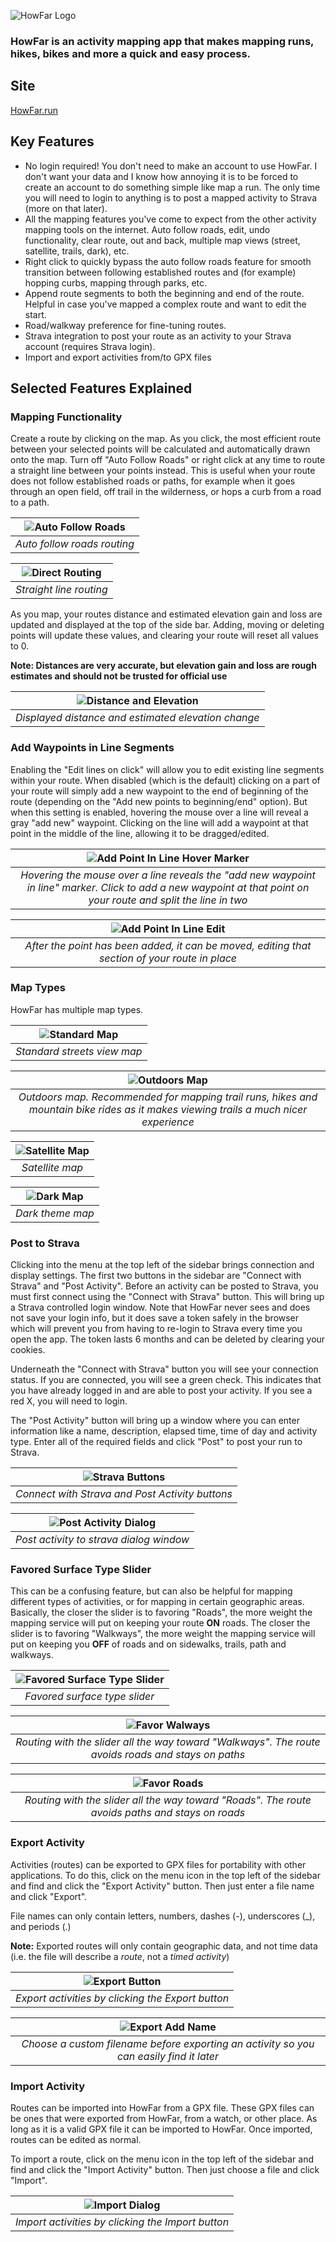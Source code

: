 ![HowFar Logo](./public/how_far_logo_complete.png)

### HowFar is an activity mapping app that makes mapping runs, hikes, bikes and more a quick and easy process.

## Site
[HowFar.run](https://howfar.run)

## Key Features
- No login required! You don't need to make an account to use HowFar. I don't want your data and I know how annoying it is to be forced to create an account to do something simple like map a run. The only time you will need to login to anything is to post a mapped activity to Strava (more on that later).
- All the mapping features you've come to expect from the other activity mapping tools on the internet. Auto follow roads, edit, undo functionality, clear route, out and back, multiple map views (street, satellite, trails, dark), etc.
- Right click to quickly bypass the auto follow roads feature for smooth transition between following established routes and (for example) hopping curbs, mapping through parks, etc.
- Append route segments to both the beginning and end of the route. Helpful in case you've mapped a complex route and want to edit the start.
- Road/walkway preference for fine-tuning routes.
- Strava integration to post your route as an activity to your Strava account (requires Strava login).
- Import and export activities from/to GPX files

## Selected Features Explained
### Mapping Functionality
Create a route by clicking on the map. As you click, the most efficient route between your selected points will be calculated and automatically drawn onto the map. Turn off "Auto Follow Roads" or right click at any time to route a straight line between your points instead. This is useful when your route does not follow established roads or paths, for example when it goes through an open field, off trail in the wilderness, or hops a curb from a road to a path.

| ![Auto Follow Roads](./assets/routing.png) |
|:-:|
| *Auto follow roads routing* |

| ![Direct Routing](./assets/straight_line.png) |
|:-:|
| *Straight line routing* |

As you map, your routes distance and estimated elevation gain and loss are updated and displayed at the top of the side bar. Adding, moving or deleting points will update these values, and clearing your route will reset all values to 0.

__Note: Distances are very accurate, but elevation gain and loss are rough estimates and should not be trusted for official use__

| ![Distance and Elevation](./assets/distance_ele.png) |
|:-:|
| *Displayed distance and estimated elevation change* |

### Add Waypoints in Line Segments
Enabling the "Edit lines on click" will allow you to edit existing line segments within your route. When disabled (which is the default) clicking on a part of your route will simply add a new waypoint to the end of beginning of the route (depending on the "Add new points to beginning/end" option). But when this setting is enabled, hovering the mouse over a line will reveal a gray "add new" waypoint. Clicking on the line will add a waypoint at that point in the middle of the line, allowing it to be dragged/edited.

| ![Add Point In Line Hover Marker](./assets/add_point_in_line_marker.png) |
|:-:|
| *Hovering the mouse over a line reveals the "add new waypoint in line" marker. Click to add a new waypoint at that point on your route and split the line in two* |

| ![Add Point In Line Edit](./assets/add_new_point_in_line_edit.png) |
|:-:|
| *After the point has been added, it can be moved, editing that section of your route in place* |

###  Map Types
HowFar has multiple map types.

| ![Standard Map](./assets/standard_map.png) |
|:-:|
| *Standard streets view map* |

| ![Outdoors Map](./assets/outdoor_map.png) |
|:-:|
| *Outdoors map. Recommended for mapping trail runs, hikes and mountain bike rides as it makes viewing trails a much nicer experience* |

| ![Satellite Map](./assets/satellite_map.png) |
|:-:|
| *Satellite map* |

| ![Dark Map](./assets/dark_map.png) |
|:-:|
| *Dark theme map* |


### Post to Strava
Clicking into the menu at the top left of the sidebar brings connection and display settings. The first two buttons in the sidebar are "Connect with Strava" and "Post Activity". Before an activity can be posted to Strava, you must first connect using the "Connect with Strava" button. This will bring up a Strava controlled login window. Note that HowFar never sees and does not save your login info, but it does save a token safely in the browser which will prevent you from having to re-login to Strava every time you open the app. The token lasts 6 months and can be deleted by clearing your cookies.

Underneath the "Connect with Strava" button you will see your connection status. If you are connected, you will see a green check. This indicates that you have already logged in and are able to post your activity. If you see a red X, you will need to login.

The "Post Activity" button will bring up a window where you can enter information like a name, description, elapsed time, time of day and activity type. Enter all of the required fields and click "Post" to post your run to Strava.

| ![Strava Buttons](./assets/strava_buttons.png) |
|:-:|
| *Connect with Strava and Post Activity buttons* |


| ![Post Activity Dialog](./assets/post_dialog.png) |
|:-:|
| *Post activity to strava dialog window* |

### Favored Surface Type Slider
This can be a confusing feature, but can also be helpful for mapping different types of activities, or for mapping in certain geographic areas. Basically, the closer the slider is to favoring "Roads", the more weight the mapping service will put on keeping your route **ON** roads. The closer the slider is to favoring "Walkways", the more weight the mapping service will put on keeping you **OFF** of roads and on sidewalks, trails, path and walkways.

| ![Favored Surface Type Slider](./assets/favor_slider.png) |
|:-:|
| *Favored surface type slider* |

| ![Favor Walways](./assets/favor_walkways.png) |
|:-:|
| *Routing with the slider all the way toward "Walkways". The route avoids roads and stays on paths* |

| ![Favor Roads](./assets/favor_roads.png) |
|:-:|
| *Routing with the slider all the way toward "Roads". The route avoids paths and stays on roads* |

### Export Activity
Activities (routes) can be exported to GPX files for portability with other applications. To do this, click on the menu icon in the top left of the sidebar and find and click the "Export Activity" button. Then just enter a file name and click "Export".

File names can only contain letters, numbers, dashes (-), underscores (_), and periods (.)

__Note:__ Exported routes will only contain geographic data, and not time data (i.e. the file will describe a *route*, not a *timed activity*)

| ![Export Button](./assets/import_export_btn.png) |
|:-:|
| *Export activities by clicking the Export button* |

| ![Export Add Name](./assets/export_add_name.png) |
|:-:|
| *Choose a custom filename before exporting an activity so you can easily find it later* |

### Import Activity
Routes can be imported into HowFar from a GPX file. These GPX files can be ones that were exported from HowFar, from a watch, or other place. As long as it is a valid GPX file it can be imported to HowFar. Once imported, routes can be edited as normal.

To import a route, click on the menu icon in the top left of the sidebar and find and click the "Import Activity" button. Then just choose a file and click "Import".

| ![Import Dialog](./assets/import_dialog.png) |
|:-:|
| *Import activities by clicking the Import button* |